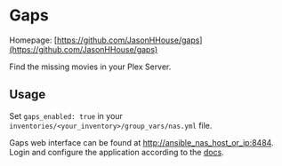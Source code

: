 # Gaps

Homepage: [https://github.com/JasonHHouse/gaps](https://github.com/JasonHHouse/gaps)

Find the missing movies in your Plex Server.

## Usage

Set `gaps_enabled: true` in your `inventories/<your_inventory>/group_vars/nas.yml` file.

Gaps web interface can be found at [http://ansible_nas_host_or_ip:8484](http://ansible_nas_host_or_ip:8484). Login and configure the application according to the [docs](https://github.com/JasonHHouse/Gaps/blob/master/README.md).
